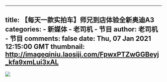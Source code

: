 
---
title: 【每天一款实拍车】师兄到店体验全新奥迪A3
categories: 
    - 新媒体
    - 老司机 - 节目
author: 老司机 - 节目
comments: false
date: Thu, 07 Jan 2021 12:15:00 GMT
thumbnail: http://imageqiniu.laosiji.com/FpwxPTZwGGBeyj_kfa9xmLui3xAL
---

<div>   
<img src="http://imageqiniu.laosiji.com/FpwxPTZwGGBeyj_kfa9xmLui3xAL" referrerpolicy="no-referrer">  
</div>
            